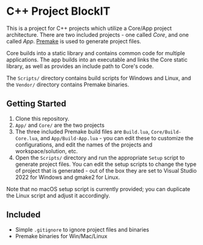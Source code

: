 # C++ Project BlockIT

This is a project for C++ projects which utilize a Core/App project architecture. There are two included projects - one called _Core_, and one called _App_. [Premake](https://github.com/premake/premake-core) is used to generate project files.

Core builds into a static library and contains common code for multiple applications. The app builds into an executable and links the Core static library, as well as provides an include path to Core's code.

The `Scripts/` directory contains build scripts for Windows and Linux, and the `Vendor/` directory contains Premake binaries.

## Getting Started
1. Clone this repository.
2. `App/` and `Core/` are the two projects
3. The three included Premake build files are `Build.lua`, `Core/Build-Core.lua`, and `App/Build-App.lua` - you can edit these to customize the configurations, and edit the names of the projects and workspace/solution, etc.
4. Open the `Scripts/` directory and run the appropriate `Setup` script to generate project files. You can edit the setup scripts to change the type of project that is generated - out of the box they are set to Visual Studio 2022 for Windows and gmake2 for Linux.

Note that no macOS setup script is currently provided; you can duplicate the Linux script and adjust it accordingly.

## Included
- Simple `.gitignore` to ignore project files and binaries
- Premake binaries for Win/Mac/Linux

